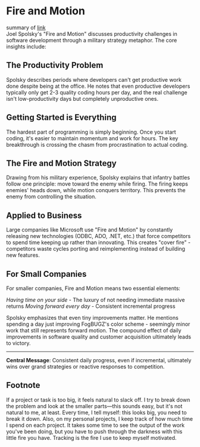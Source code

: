# Fire and Motion
summary of [link](https://www.joelonsoftware.com/2002/01/06/fire-and-motion/)  
Joel Spolsky's "Fire and Motion" discusses productivity challenges in software development through a military strategy metaphor. The core insights include:

## The Productivity Problem

Spolsky describes periods where developers can't get productive work done despite being at the office. He notes that even productive developers typically only get 2-3 quality coding hours per day, and the real challenge isn't low-productivity days but completely unproductive ones.

## Getting Started is Everything

The hardest part of programming is simply beginning. Once you start coding, it's easier to maintain momentum and work for hours. The key breakthrough is crossing the chasm from procrastination to actual coding.

## The Fire and Motion Strategy

Drawing from his military experience, Spolsky explains that infantry battles follow one principle: move toward the enemy while firing. The firing keeps enemies' heads down, while motion conquers territory. This prevents the enemy from controlling the situation.

## Applied to Business

Large companies like Microsoft use "Fire and Motion" by constantly releasing new technologies (ODBC, ADO, .NET, etc.) that force competitors to spend time keeping up rather than innovating. This creates "cover fire" - competitors waste cycles porting and reimplementing instead of building new features.

## For Small Companies

For smaller companies, Fire and Motion means two essential elements:

*Having time on your side* - The luxury of not needing immediate massive returns
*Moving forward every day* - Consistent incremental progress

Spolsky emphasizes that even tiny improvements matter. He mentions spending a day just improving FogBUGZ's color scheme - seemingly minor work that still represents forward motion. The compound effect of daily improvements in software quality and customer acquisition ultimately leads to victory.

---

**Central Message**: Consistent daily progress, even if incremental, ultimately wins over grand strategies or reactive responses to competition.

## Footnote
If a project or task is too big, it feels natural to slack off. I try to break down the problem and look at the smaller parts—this sounds easy, but it's not natural to me, at least. Every time, I tell myself: this looks big, you need to break it down. Also, on my personal projects, I keep track of how much time I spend on each project. It takes some time to see the output of the work you've been doing, but you have to push through the darkness with this little fire you have. Tracking is the fire I use to keep myself motivated.